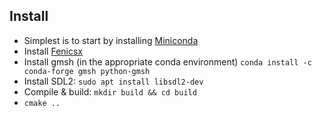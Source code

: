 



## Install
- Simplest is to start by installing [Miniconda](https://docs.anaconda.com/miniconda/install/)
- Install [Fenicsx](https://fenicsproject.org/download/)
- Install gmsh (in the appropriate conda environment) `conda install -c conda-forge gmsh python-gmsh`
- Install SDL2: `sudo apt install libsdl2-dev`
- Compile & build: `mkdir build && cd build`
- `cmake ..`

